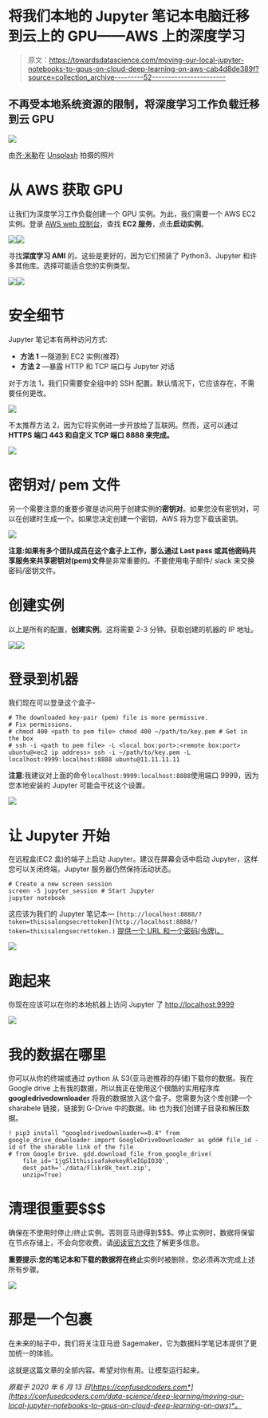 # 将我们本地的 Jupyter 笔记本电脑迁移到云上的 GPU——AWS 上的深度学习

> 原文：<https://towardsdatascience.com/moving-our-local-jupyter-notebooks-to-gpus-on-cloud-deep-learning-on-aws-cab4d8de389f?source=collection_archive---------52----------------------->

## 不再受本地系统资源的限制，将深度学习工作负载迁移到云 GPU

![](img/b8c408bdb192727b4849eceb432c5a82.png)

由[齐·米勒](https://unsplash.com/@anarchist?utm_source=unsplash&utm_medium=referral&utm_content=creditCopyText)在 [Unsplash](/s/photos/gpu?utm_source=unsplash&utm_medium=referral&utm_content=creditCopyText) 拍摄的照片

# 从 AWS 获取 GPU

让我们为深度学习工作负载创建一个 GPU 实例。为此，我们需要一个 AWS EC2 实例。登录 [AWS web 控制台](https://aws.amazon.com/console/)，查找 **EC2 服务**，点击**启动实例**。

![](img/394b58fa00c815cebb02354def47c926.png)![](img/093748b8ca5ebf7d5609db2ef7e137e8.png)

寻找**深度学习 AMI** 的。这些是更好的，因为它们预装了 Python3、Jupyter 和许多其他库。选择可能适合您的实例类型。

![](img/9c6c2434c1083e3353a2188ae4b52c8a.png)![](img/2e1e1df32567a6f50f439580bf8654d6.png)

# 安全细节

Jupyter 笔记本有两种访问方式:

*   **方法 1** —隧道到 EC2 实例(推荐)
*   **方法 2** —暴露 HTTP 和 TCP 端口与 Jupyter 对话

对于方法 1，我们只需要安全组中的 SSH 配置。默认情况下，它应该存在，不需要任何更改。

![](img/2e9f30a88fd0ae408d6fa27e9bf39668.png)

不太推荐方法 2，因为它将实例进一步开放给了互联网。然而，这可以通过 **HTTPS 端口 443 和自定义 TCP 端口 8888 来完成。**

![](img/d3e8945bc110582244103da6864e5528.png)

# 密钥对/ pem 文件

另一个需要注意的重要步骤是访问用于创建实例的**密钥对**。如果您没有密钥对，可以在创建时生成一个。如果您决定创建一个密钥，AWS 将为您下载该密钥。

![](img/4de06b41b6a038a13c72d1f4700b94ad.png)

**注意:**如果有多个团队成员在这个盒子上工作，那么**通过 Last pass 或其他密码共享服务来共享密钥对(pem)文件**是非常重要的。不要使用电子邮件/ slack 来交换密码/密钥文件。

# 创建实例

以上是所有的配置，**创建实例**。这将需要 2-3 分钟。获取创建的机器的 IP 地址。

![](img/f32d02e0d8a4b8b345bfde00d496b60e.png)![](img/8f3410b1f88b517a01c840e7380c1a20.png)

# 登录到机器

我们现在可以登录这个盒子-

```
# The downloaded key-pair (pem) file is more permissive. 
# Fix permissions. 
# chmod 400 <path to pem file> chmod 400 ~/path/to/key.pem # Get in the box 
# ssh -i <path to pem file> -L <local box:port>:<remote box:port> ubuntu@<ec2 ip address> ssh -i ~/path/to/key.pem -L localhost:9999:localhost:8888 ubuntu@11.11.11.11
```

**注意**:我建议对上面的命令`localhost:9999:localhost:8888`使用端口 9999，因为您本地安装的 Jupyter 可能会干扰这个设置。

![](img/6a521f239f14e21da87abdb84b94a487.png)

# 让 Jupyter 开始

在远程盒(EC2 盒)的端子上启动 Jupyter。建议在屏幕会话中启动 Jupyter，这样您可以关闭终端，Jupyter 服务器仍然保持活动状态。

```
# Create a new screen session 
screen -S jupyter_session # Start Jupyter 
jupyter notebook
```

这应该为我们的 Jupyter 笔记本— `[http://localhost:8888/?token=thisisalongsecrettoken](http://localhost:8888/?token=thisisalongsecrettoken.)` [提供一个 URL 和一个密码(令牌)。](http://localhost:8888/?token=thisisalongsecrettoken.)

![](img/cc3459e88b41af833ff38b57dba59ae5.png)

# 跑起来

你现在应该可以在你的本地机器上访问 Jupyter 了 [http://localhost:9999](http://localhost:9999)

![](img/0ca4f0b279168906452132b853185cd1.png)

# 我的数据在哪里

你可以从你的终端或通过 python 从 S3(亚马逊推荐的存储)下载你的数据。我在 Google drive 上有我的数据，所以我正在使用这个很酷的实用程序库 **googledrivedownloader** 将我的数据放入这个盒子。您需要为这个库创建一个 sharabele 链接，链接到 G-Drive 中的数据。lib 也为我们创建子目录和解压数据。

```
! pip3 install "googledrivedownloader==0.4" from google_drive_downloader import GoogleDriveDownloader as gdd# file_id - id of the sharable link of the file 
# from Google Drive. gdd.download_file_from_google_drive(           
    file_id='1jgSl1thisisafakekeyRleIGpIO3Q', 
    dest_path='./data/Flikr8k_text.zip', 
    unzip=True)
```

# 清理很重要$$$

确保在不使用时停止/终止实例。否则亚马逊得到$$$。停止实例时，数据将保留在节点存储上，不会向您收费。请[阅读官方文件](https://docs.aws.amazon.com/AWSEC2/latest/UserGuide/Stop_Start.html)了解更多信息。

**重要提示:**您的笔记本和下载的数据将在**终止**实例时被删除，您必须再次完成上述所有步骤。

![](img/f190274c2663e85e45f186d6c2da9b28.png)

# 那是一个包裹

在未来的帖子中，我们将关注亚马逊 Sagemaker，它为数据科学笔记本提供了更加统一的体验。

这就是这篇文章的全部内容。希望对你有用。让模型运行起来。

*原载于 2020 年 6 月 13 日*[*https://confusedcoders.com*](https://confusedcoders.com/data-science/deep-learning/moving-our-local-jupyter-notebooks-to-gpus-on-cloud-deep-learning-on-aws)*。*
